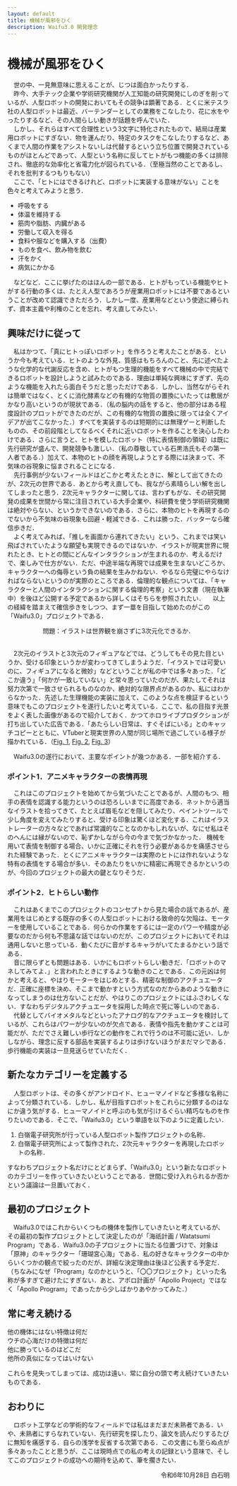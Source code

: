```yaml
---
layout: default
title: 機械が風邪をひく
description: Waifu3.0 開発理念
---
```

# 機械が風邪をひく

　世の中、一見無意味に思えることが、じつは面白かったりする．  
　昨今、大手テック企業や学術研究機関が人工知能の研究開発にしのぎを削っているが、人型ロボットの開発においてもその競争は顕著である．とくに米テスラ社の人型ロボットは最近、バーテンダーとしての業務をこなしたり、花に水をやったりするなど、その人間らしい動きが話題を呼んでいた．  
　しかし、それらはすべて合理性という3文字に特化されたもので、結局は産業用ロボットにすぎない．物を運んだり、特定のタスクをこなしたりするなど、あくまで人間の作業をアシストないしは代替するという立ち位置で開発されているものがほとんどであって、人型という名称に反してヒトがもつ機能の多くは排除され、徹底的な効率化と省電力化が図られている．（至極当然のことであるし、それを批判するつもりもない）  
　ここで、「ヒトにはできるけれど、ロボットに実装する意味がない」ことを色々と考えてみようと思う．

* 呼吸をする
* 体温を維持する
* 筋肉や脂肪、内臓がある
* 労働して収入を得る
* 食料や服などを購入する（出費）
* ものを食べ、飲み物を飲む
* 汗をかく
* 病気にかかる  

　などなど．ここに挙げたのはほんの一部である．ヒトがもっている機能やヒトがする行動の多くは、たとえ人型であろうが産業用ロボットには不要であるということが改めて認識できただろう．しかし一度、産業用などという使途に縛られず、資本主義や利権のことを忘れ、考え直してみたい．

## 興味だけに従って
　私はかつて、「真にヒトっぽいロボット」を作ろうと考えたことがある．というか今も考えている．ヒトのような外見、質感はもちろんのこと、先に述べたような化学的な代謝反応を含め、ヒトがもつ生理的機能をすべて機械の中で完結できるロボットを設計しようと試みたのである．理由は単純な興味にすぎず、先のような機能を入れたら面白そうだと思っただけである．しかし、当然ながらそれは簡単ではなく、とくに消化酵素などの有機的な物質の置換にいたっては敷居がかなり高いというのが現状である．（私の脳内の話をすると、他の部分はある程度設計のプロットができたのだが、この有機的な物質の置換に限っては全くアイデアが出てこなかった．）すべてを実装するのは短期的には無理ゲーと判断したものの、その前段階としてなるべくそれに近いロボットを作ることを決心したわけである．さらに言うと、ヒトを模したロボット（特に表情制御の領域）は既に先行研究が盛んで、開発競争も激しい．（私の尊敬している石黒浩氏もその第一人者である．）加えて、本物のヒトの顔を再現しようとする際には決まって、不気味の谷現象に悩まされることになる．  
　先行事例が少ないフィールドはどこかと考えたときに、解として出てきたのが、2次元の世界である．あとから考え直しても、我ながら素晴らしい解を出してしまったと思う．2次元キャラクターに関しては、言わずもがな、その研究開発の成果を世間から常に注目されている大手企業や、科研費を使う学術研究機関は絶対やらない、というかできないのである．さらに、本物のヒトを再現するのでないから不気味の谷現象も回避・軽減できる．これは勝った．バッターなら確信歩きだ．  
　よく考えてみれば、「推しを画面から連れてきたい」という、これまでは笑い飛ばされていたような願望も実現できるのではないか．イラストが現実世界に現れたとき、ヒトとの間にどんなインタラクションが生まれるのか．考えるだけで、楽しみで仕方がない．ただ、中途半端な再現では成果を生まないどころか、キャラクターへの侮辱という負の結果を生みかねない．やるなら完璧にやらなければならないというのが実際のところである．倫理的な観点については、「キャラクターと人間のインタラクションに関する倫理的考察」という文書（現在執筆中）を後ほど公開する予定であるから詳しくはそちらを参照されたい．
　以上の経緯を踏まえて確信歩きをしつつ、まず一塁を目指して始めたのがこの「Waifu3.0」プロジェクトである．

<div style="text-align: center;">
問題：イラストは世界観を崩さずに3次元化できるか．
</div>
<br>

　2次元のイラストと3次元のフィギュアなどでは、どうしてもその見た目というか、受ける印象というかが変わってきてしまうようだ．「イラストでは可愛いのに、フィギュアになると微妙」などということが私の中では多々あった．「どこか違う」「何かが一致していない」と常々思っていたのだが、果たしてそれは努力次第で一致させられるものなのか、絶対的な限界点があるのか、私にはわからなかった．先述した生理機能の実装に加えて、このような点を検証するという意味でもこのプロジェクトを遂行したいと考えている．ここで、私の目指す光景をよく表した画像があるので紹介しておく．かつてホロライブプロダクションが打ち出していた広告である．「あたらしい日常は、すぐそばにいる」とのキャッチコピーとともに、VTuberと現実世界の人間が同じ場所で過ごしている様子が描かれている．（[Fig. 1](https://watapro.net/1.jpg), [Fig. 2](https://watapro.net/2.jpg), [Fig. 3](https://watapro.net/3.jpg)）

　Waifu3.0の遂行において、主要なポイントが幾つかある．一部を紹介する．

### ポイント1．アニメキャラクターの表情再現
　これはこのプロジェクトを始めてから気づいたことであるが、人間のもつ、相手の表情を認識する能力というのは恐ろしいまでに高度である．ネットから適当なイラストを拾ってきて、たとえば眉毛などを隠してみたり、ペイントツールで少し角度を変えてみたりすると、受ける印象は驚くほど変化する．これはイラストレーターの方々などであれば常識的なことなのかもしれないが、なにせ私はそのへんには縁がないので、恥ずかしながら今の今まで気づかなかった．
機械を用いて表情を制御する場合、いかに正確にそれを行う必要があるかを痛感させられた経験であった．とくにアニメキャラクターは実際のヒトには作れないような特有の表情をする場合が多い．そのあたりをいかに精密に再現できるかというのが、今回のプロジェクトの最大の鍵となりそうだ．

### ポイント2．ヒトらしい動作
　これはあくまでこのプロジェクトのコンセプトから見た場合の話であるが、産業用をはじめとする既存の多くの人型ロボットにおける致命的な欠陥は、モーターを使用していることである．何らかの作業をするには一定のパワーや精度が必要なのだから何も不思議な話ではないのだが、このプロジェクトにおいてそれは通用しないと思っている．動くたびに音がするキャラがいてたまるかという話である．  
　音に限らずとも問題はある．いかにもロボットらしい動きだ．「ロボットのマネしてみてよ．」と言われたときにするような動きのことである．この元凶は何かと考えると、やはりモーターをはじめとする、精密な制御のアクチュエータだ．正確に座標を決め、そこまで動かすという方式なのだからあのような動きになってしまうのは仕方ないことだが、やはりこのプロジェクトにはふさわしくない．すなわちデジタルアクチュエータを採用した時点で死に等しいのである．  
　代替としてバイオメタルなどといったアナログ的なアクチュエータを検討しているが、これらはパワーが少ないのが欠点である．表情や指先を動かすことは可能だが、ただでさえ難しい歩行などの動作をこれで行うのは不可能に近い．しかしながら、理念に反する部品を実装するよりは歩けないほうがまだマシである．歩行機能の実装は一旦見送らせていただく．

## 新たなカテゴリーを定義する
　人型ロボットは、その多くがアンドロイド、ヒューマノイドなど多様な名称によって分類されている．しかし、私が目指すロボットをこれらに分類するのはなにか違う気がする．ヒューマノイドと呼ぶのも気が引けるぐらい精巧なものを作りたいのである．そこで、「Waifu3.0」という単語を以下のように定義したい．

1. 白嶺電子研究所が行っている人型ロボット製作プロジェクトの名称．
2. 白嶺電子研究所によって製作された、2次元キャラクターを再現したロボットの名称．  

すなわちプロジェクト名だけにとどまらず、「Waifu3.0」という新たなロボットのカテゴリーを作っていきたいということである．世間に受け入れられるか否かという議論は一旦置いておく．

## 最初のプロジェクト
　Waifu3.0ではこれからいくつもの機体を製作していきたいと考えているが、その最初の製作プロジェクトとして決定したのが「海祇計画 / Watatsumi Program」である．Waifu3.0の子プロジェクトに当たる位置づけで、対象は「原神」のキャラクター「珊瑚宮心海」である．私の好きなキャラクターの中からいくつかの観点で絞ったのだが、詳細な決定理由は後ほど公表する予定だ．（ちなみになぜ「Program」なのかというと、「〇〇プロジェクト」といった名称が多すぎて避けたにすぎない．あと、アポロ計画が「Apollo Project」ではなく「Apollo Program」であったから少しばかりあやかってみた．）

## 常に考え続ける
他の機体にはない特徴は何だ  
ウチの心海だけの特徴は何だ  
他に勝っているのはどこだ  
他所の真似になってはいけない

これらを見失ってしまっては、成功は遠い．常に自分の頭で考え続けていきたいものである．

## おわりに
　ロボット工学などの学術的なフィールドでは私はまだまだ未熟者である．いや、未熟者にすらなれていない．先行研究を探したり、論文を読んだりするたびに無知を痛感する．自らの浅学を反省する次第である．この文書にも至らぬ点が多々あったことと思うが、ここは現時点での私の考えの記録という意味で、そしてこのプロジェクトの成功への期待を込めて、筆を擱きたい．

<div style="text-align: right;">
令和6年10月28日 白石明
</div>
